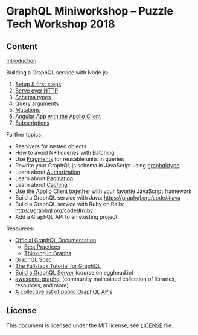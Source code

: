 # GraphQL Miniworkshop – Puzzle Tech Workshop 2018

## Content

[Introduction](https://slides.com/hupf/tws18-graphql/)

Building a GraphQL service with Node.js:

1. [Setup & first steps](01_setup.md)
1. [Serve over HTTP](02_express.md)
1. [Schema types](03_types.md)
1. [Query arguments](04_arguments.md)
1. [Mutations](05_mutations.md)
1. [Angular App with the Apollo Client](06_apollo.md)
1. [Subscriptions](07_subscriptions.md)

Further topics:

* Resolvers for nested objects
* How to avoid N+1 queries with Batching
* Use [Fragments](https://graphql.github.io/learn/queries/#fragments) for reusable units in queries
* Rewrite your GraphQL.js schema in JavaScript using [graphql/type](https://graphql.github.io/graphql-js/type/)
* Learn about [Authorization](https://graphql.org/learn/authorization/)
* Learn about [Pagination](https://graphql.org/learn/pagination/)
* Learn about [Caching](https://graphql.org/learn/caching/)
* Use the [Apollo Client](https://www.apollographql.com/client) together with your favorite JavaScript framework
* Build a GraphQL service with Java: https://graphql.org/code/#java
* Build a GraphQL service with Ruby on Rails: https://graphql.org/code/#ruby
* Add a GraphQL API to an existing project

Resources:

* [Official GraphQL Documentation](https://graphql.org/learn/)
  * [Best Practices](https://graphql.org/learn/best-practices/)
  * [Thinking in Graphs](https://graphql.org/learn/thinking-in-graphs/)
* [GraphQL Spec](https://facebook.github.io/graphql/)
* [The Fullstack Tutorial for GraphQL](https://graphql.org/learn/)
* [Build a GraphQL Server](https://egghead.io/courses/build-a-graphql-server) (course on egghead.io)
* [awesome-graphql](https://github.com/chentsulin/awesome-graphql) (community maintained collection of libraries, resources, and more)
* [A collective list of public GraphQL APIs](https://github.com/APIs-guru/graphql-apis)

## License

This document is licensed under the MIT license, see [LICENSE](LICENSE) file.
